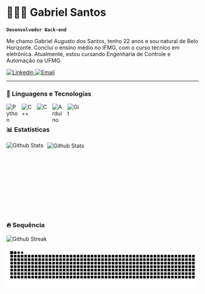 # 👨🏾‍💻 Gabriel Santos

**`Desenvolvedor Back-end`**

Me chamo Gabriel Augusto dos Santos, tenho 22 anos e sou natural de Belo Horizonte. Concluí o ensino médio no IFMG, com o curso técnico em eletrônica. Atualmente, estou cursando Engenharia de Controle e Automação na UFMG.

<p align="left">
    <a href="https://www.linkedin.com/in/gabriel-dos-santos-b34861248/">
        <img 
            alt="Linkedin" 
            title="Veja meu Linkedin" 
            src="https://img.shields.io/badge/LinkedIn-0077B5?style=for-the-badge&logo=linkedin&logoColor=white"
        />
    </a>
    <a href="mailto:gabrielaugusto873@yahoo.com.br">
        <img 
            alt="Email" 
            title="Meu Email para contato" 
            src="https://img.shields.io/badge/-Email-330F63?style=for-the-badge&logo=microsoft-outlook&logoColor=007BFF"
        />
    </a>
</p>

---

### 🤖 Linguagens e Tecnologias

<img
    align="left" 
    alt="Python"
    title="Python" 
    width="30px" 
    style="padding-right: 10px;"
    src="https://cdn.jsdelivr.net/gh/devicons/devicon@latest/icons/python/python-original.svg"         
/>
<img
    align="left" 
    alt="C++"
    title="C++" 
    width="30px" 
    style="padding-right: 10px;" 
    src="https://cdn.jsdelivr.net/gh/devicons/devicon@latest/icons/cplusplus/cplusplus-plain.svg" 
/>
<img
    align="left" 
    alt="C"
    title="C" 
    width="30px" 
    style="padding-right: 10px;"
    src="https://cdn.jsdelivr.net/gh/devicons/devicon@latest/icons/c/c-plain.svg"
/>
<img
    align="left" 
    alt="Arduino"
    title="Arduino" 
    width="30px" 
    style="padding-right: 10px;"
    src="https://cdn.jsdelivr.net/gh/devicons/devicon@latest/icons/arduino/arduino-original-wordmark.svg"
/>
<img 
    align="left" 
    alt="Git" 
    title="Git"
    width="30px" 
    style="padding-right: 10px;" 
    src="https://cdn.jsdelivr.net/gh/devicons/devicon@latest/icons/git/git-original.svg" 
/>
<br/>
<br/>

### 📊 Estatísticas

<img 
    align="left" 
    alt="Github Stats" 
    height="200" 
    style="padding-right: 10px;" 
    src="https://github-readme-stats.vercel.app/api?username=gabrielaugusto872&show_icons=true&theme=bear&include_all_commits=true&locale=pt-br" 
/>
<img 
    align="center" 
    alt="Github Stats" 
    heigt="800"
    style="padding-right: 10px;" 
    src="https://github-readme-stats.vercel.app/api/top-langs/?username=gabrielaugusto872&theme=dark&layout=compact&langs_count=9&custom_title=Tecnologias" 
/>

<br/>
<br/>
<br/>
<br/>
<br/>
<br/>
<br/>
<br/>
<br/>

### 🔥 Sequência

<img 
    align="center" 
    alt="Github Streak" 
    height="200" 
    style="padding-right: 10px;" 
    src="https://streak-stats.demolab.com/?user=gabrielaugusto872&theme=bear&background=000&border=30A3DC&dates=FFF" 
/>

<picture>
  <source media="(prefers-color-scheme: dark)" srcset="https://raw.githubusercontent.com/gabrielaugusto872/gabrielaugusto872/output/github-contribution-grid-snake-dark.svg">
  <source media="(prefers-color-scheme: light)" srcset="https://raw.githubusercontent.com/gabrielaugusto872/gabrielaugusto872/output/github-contribution-grid-snake.svg">
  <img alt="github contribution grid snake animation" src="https://raw.githubusercontent.com/gabrielaugusto872/gabrielaugusto872/output/github-contribution-grid-snake.svg">
</picture>
